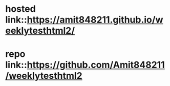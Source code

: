 # hosted link::https://amit848211.github.io/weeklytesthtml2/
# repo link::https://github.com/Amit848211/weeklytesthtml2
